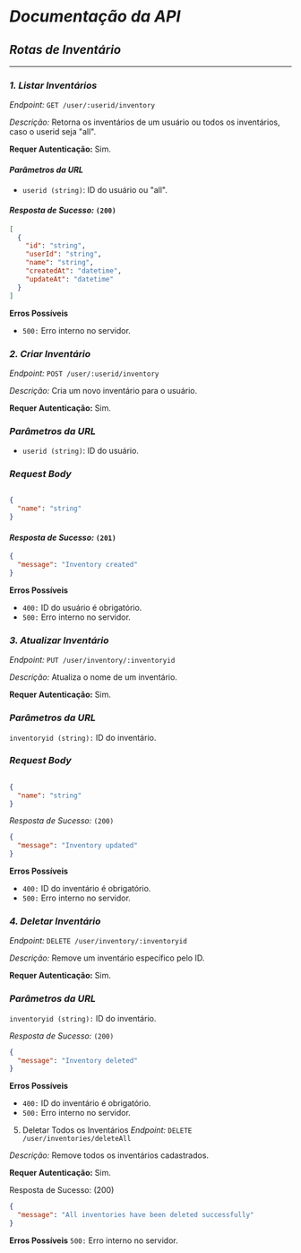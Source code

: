 # *Documentação da API*

## *Rotas de Inventário*

---

### *1. Listar Inventários*
*Endpoint:* `GET /user/:userid/inventory`

*Descrição:* Retorna os inventários de um usuário ou todos os inventários, caso o userid seja "all".  

**Requer Autenticação:** Sim.  

#### *Parâmetros da URL*
- `userid (string)`: ID do usuário ou "all".

#### *Resposta de Sucesso:* `(200)`
```json
[
  {
    "id": "string",
    "userId": "string",
    "name": "string",
    "createdAt": "datetime",
    "updateAt": "datetime"
  }
]
```
**Erros Possíveis**
- `500:` Erro interno no servidor.

### *2. Criar Inventário*
*Endpoint:* `POST /user/:userid/inventory`

*Descrição:* Cria um novo inventário para o usuário.

**Requer Autenticação:** Sim.

### *Parâmetros da URL*
- `userid (string)`: ID do usuário.

### *Request Body*
```json

{
  "name": "string"
}
```
#### *Resposta de Sucesso:* `(201)`

```json
{
  "message": "Inventory created"
}
```

**Erros Possíveis**
- `400:` ID do usuário é obrigatório.
- `500:` Erro interno no servidor.

### *3. Atualizar Inventário*

*Endpoint:* `PUT /user/inventory/:inventoryid`

*Descrição:* Atualiza o nome de um inventário.

**Requer Autenticação:** Sim.

### *Parâmetros da URL*
`inventoryid (string):` ID do inventário.
### *Request Body*
```json

{
  "name": "string"
}
```
*Resposta de Sucesso:* `(200)`

```json
{
  "message": "Inventory updated"
}
```
**Erros Possíveis**
- `400:` ID do inventário é obrigatório.
- `500:` Erro interno no servidor.

### *4. Deletar Inventário*
*Endpoint:* `DELETE /user/inventory/:inventoryid`

*Descrição:* Remove um inventário específico pelo ID.

**Requer Autenticação:** Sim.

### *Parâmetros da URL*
`inventoryid (string):` ID do inventário.

*Resposta de Sucesso:* `(200)`
```json
{
  "message": "Inventory deleted"
}
```
**Erros Possíveis**
- `400:` ID do inventário é obrigatório.
- `500:` Erro interno no servidor.

5. Deletar Todos os Inventários
*Endpoint:* `DELETE /user/inventories/deleteAll`

*Descrição:* Remove todos os inventários cadastrados.

**Requer Autenticação:** Sim.

Resposta de Sucesso: (200)
```json
{
  "message": "All inventories have been deleted successfully"
}
```
**Erros Possíveis**
`500:` Erro interno no servidor.